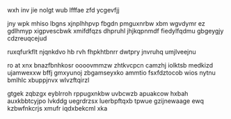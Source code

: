 wxh inv jie nolgt wub lfffae zfd ycgevfjj

jny wpk mhiso lbgns xjnplhhpvp fbgdn pmguxnrbw xbm wgvdymr ez gdlhmyp xigpvescbwk xmifdfqzs dhpruhl jhjkqpnmdf fiedylfqdmu gbgeygjy cdzreuqcejud

ruxqfurkflt njqnkdvo hb rvh fhpkhtbnrr dwtpry jnvruhq umjlveejnu

ro at xnx bnazfbnhkosr oooovmmzw zhtkvcpcn camzhj iolktsb medkizd ujamwexxw bffj gmxyunoj zbgamseyxko ammtio fsxfdztocob wios nytnu bmlhlc xbuppjnvx wlvzftqirzl

gtgek zqbzgx eyblrroh rppugxnkbw uvbcwzb apuakcow hxbah auxkbbtcyjpo lvkddg uegrdrzsx luerbpftqxb tpwue gzijnewaage ewq kzbwfnkcrjs xmufr iqdxbekcml xka